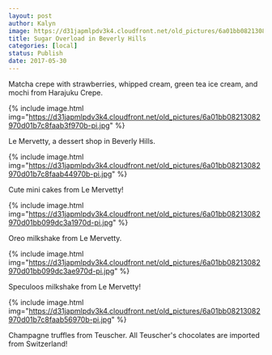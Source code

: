 ```yaml
---
layout: post
author: Kalyn
image: https://d31japmlpdv3k4.cloudfront.net/old_pictures/6a01bb08213082970d01bb099dc381970d-pi.jpg
title: Sugar Overload in Beverly Hills
categories: [local]
status: Publish
date: 2017-05-30
---
```



<div class="photo-caption caption-xid-6a01bb08213082970d01bb099dc381970d" id="caption-xid-6a01bb08213082970d01bb099dc381970d">Matcha crepe with strawberries, whipped cream, green tea ice cream, and mochi from Harajuku Crepe.


{% include image.html img="https://d31japmlpdv3k4.cloudfront.net/old_pictures/6a01bb08213082970d01b7c8faab3f970b-pi.jpg" %}<div class="photo-caption caption-xid-6a01bb08213082970d01b7c8faab3f970b" id="caption-xid-6a01bb08213082970d01b7c8faab3f970b">Le Mervetty, a dessert shop in Beverly Hills.


{% include image.html img="https://d31japmlpdv3k4.cloudfront.net/old_pictures/6a01bb08213082970d01b7c8faab44970b-pi.jpg" %}<div class="photo-caption caption-xid-6a01bb08213082970d01b7c8faab44970b" id="caption-xid-6a01bb08213082970d01b7c8faab44970b">Cute mini cakes from Le Mervetty!


{% include image.html img="https://d31japmlpdv3k4.cloudfront.net/old_pictures/6a01bb08213082970d01bb099dc3a1970d-pi.jpg" %}<div class="photo-caption caption-xid-6a01bb08213082970d01bb099dc3a1970d" id="caption-xid-6a01bb08213082970d01bb099dc3a1970d">Oreo milkshake from Le Mervetty.


{% include image.html img="https://d31japmlpdv3k4.cloudfront.net/old_pictures/6a01bb08213082970d01bb099dc3ae970d-pi.jpg" %}<div class="photo-caption caption-xid-6a01bb08213082970d01bb099dc3ae970d" id="caption-xid-6a01bb08213082970d01bb099dc3ae970d">Speculoos milkshake from Le Mervetty!


{% include image.html img="https://d31japmlpdv3k4.cloudfront.net/old_pictures/6a01bb08213082970d01b7c8faab56970b-pi.jpg" %}<div class="photo-caption caption-xid-6a01bb08213082970d01b7c8faab56970b" id="caption-xid-6a01bb08213082970d01b7c8faab56970b">Champagne truffles from Teuscher. All Teuscher's chocolates are imported from Switzerland!

